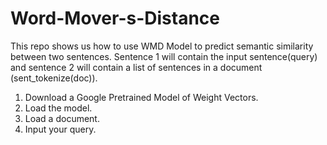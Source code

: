 # Word-Mover-s-Distance
This repo shows us how to use WMD Model to predict semantic similarity between two sentences. Sentence 1 will contain the input sentence(query) and sentence 2 will contain a list of sentences in a document (sent_tokenize(doc)).


1. Download a Google Pretrained Model of Weight Vectors.
2. Load the model.
3. Load a document.
4. Input your query.
